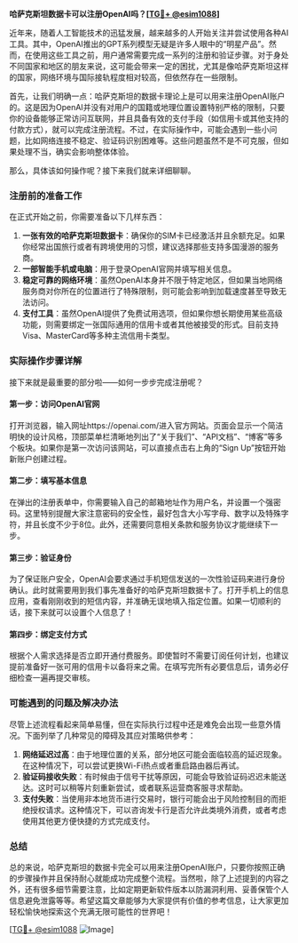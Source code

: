 **哈萨克斯坦数据卡可以注册OpenAI吗？[[TG💪+ @esim1088](https://t.me/s/esim1088)]**

近年来，随着人工智能技术的迅猛发展，越来越多的人开始关注并尝试使用各种AI工具。其中，OpenAI推出的GPT系列模型无疑是许多人眼中的“明星产品”。然而，在使用这些工具之前，用户通常需要完成一系列的注册和验证步骤。对于身处不同国家和地区的朋友来说，这可能会带来一定的困扰，尤其是像哈萨克斯坦这样的国家，网络环境与国际接轨程度相对较高，但依然存在一些限制。

首先，让我们明确一点：哈萨克斯坦的数据卡理论上是可以用来注册OpenAI账户的。这是因为OpenAI并没有对用户的国籍或地理位置设置特别严格的限制，只要你的设备能够正常访问互联网，并且具备有效的支付手段（如信用卡或其他支持的付款方式），就可以完成注册流程。不过，在实际操作中，可能会遇到一些小问题，比如网络连接不稳定、验证码识别困难等。这些问题虽然不是不可克服，但如果处理不当，确实会影响整体体验。

那么，具体该如何操作呢？接下来我们就来详细聊聊。

### 注册前的准备工作

在正式开始之前，你需要准备以下几样东西：

1. **一张有效的哈萨克斯坦数据卡**：确保你的SIM卡已经激活并且余额充足。如果你经常出国旅行或者有跨境使用的习惯，建议选择那些支持多国漫游的服务商。
2. **一部智能手机或电脑**：用于登录OpenAI官网并填写相关信息。
3. **稳定可靠的网络环境**：虽然OpenAI本身并不限于特定地区，但如果当地网络服务商对你所在的位置进行了特殊限制，则可能会影响到加载速度甚至导致无法访问。
4. **支付工具**：虽然OpenAI提供了免费试用选项，但如果你想长期使用某些高级功能，则需要绑定一张国际通用的信用卡或者其他被接受的形式。目前支持Visa、MasterCard等多种主流信用卡类型。

### 实际操作步骤详解

接下来就是最重要的部分啦——如何一步步完成注册呢？

#### 第一步：访问OpenAI官网
打开浏览器，输入网址https://openai.com/进入官方网站。页面会显示一个简洁明快的设计风格，顶部菜单栏清晰地列出了“关于我们”、“API文档”、“博客”等多个板块。如果你是第一次访问该网站，可以直接点击右上角的“Sign Up”按钮开始新账户创建过程。

#### 第二步：填写基本信息
在弹出的注册表单中，你需要输入自己的邮箱地址作为用户名，并设置一个强密码。这里特别提醒大家注意密码的安全性，最好包含大小写字母、数字以及特殊字符，并且长度不少于8位。此外，还需要同意相关条款和服务协议才能继续下一步。

#### 第三步：验证身份
为了保证账户安全，OpenAI会要求通过手机短信发送的一次性验证码来进行身份确认。此时就需要用到我们事先准备好的哈萨克斯坦数据卡了。打开手机上的信息应用，查看刚刚收到的短信内容，并准确无误地填入指定位置。如果一切顺利的话，接下来就可以设置个人信息了！

#### 第四步：绑定支付方式
根据个人需求选择是否立即开通付费服务。即使暂时不需要订阅任何计划，也建议提前准备好一张可用的信用卡以备将来之需。在填写完所有必要信息后，请务必仔细检查一遍再提交审核。

### 可能遇到的问题及解决办法

尽管上述流程看起来简单易懂，但在实际执行过程中还是难免会出现一些意外情况。下面列举了几种常见的障碍及其应对策略供参考：

1. **网络延迟过高**：由于地理位置的关系，部分地区可能会面临较高的延迟现象。在这种情况下，可以尝试更换Wi-Fi热点或者重启路由器后再试。
2. **验证码接收失败**：有时候由于信号干扰等原因，可能会导致验证码迟迟未能送达。这时可以稍等片刻重新尝试，或者联系运营商客服寻求帮助。
3. **支付失败**：当使用非本地货币进行交易时，银行可能会出于风险控制目的而拒绝授权请求。这种情况下，可以咨询发卡行是否允许此类境外消费，或者考虑使用其他更方便快捷的方式完成支付。

### 总结

总的来说，哈萨克斯坦的数据卡完全可以用来注册OpenAI账户，只要你按照正确的步骤操作并且保持耐心就能成功完成整个流程。当然啦，除了上述提到的内容之外，还有很多细节需要注意，比如定期更新软件版本以防漏洞利用、妥善保管个人信息避免泄露等等。希望这篇文章能够为大家提供有价值的参考信息，让大家更加轻松愉快地探索这个充满无限可能性的世界吧！

[[TG💪+ @esim1088](https://t.me/s/esim1088) ![Image](https://i.postimg.cc/4NQfJmqS/Snipaste-2025-05-13-00-14-12.png)]